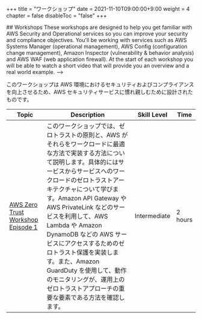 +++
title = "ワークショップ"
date = 2021-11-10T09:00:00+9:00
weight = 4
chapter = false
disableToc = "false"
+++

<!-->
## Workshops

These workshops are designed to help you get familiar with AWS Security and Operational services so you can improve your security and compliance objectives. You'll be working with services such as AWS Systems Manager (operational management), AWS Config (configuration change management), Amazon Inspector (vulnerability & behavior analysis) and AWS WAF (web application firewall). 

At the start of each workshop you will be able to watch a short video that will provide you an overview and a real world example.
-->

このワークショップは AWS 環境におけるセキュリティおよびコンプライアンスを向上させるため、AWS セキュリティサービスに慣れ親しむために設計されたものです。

| Topic | Description | Skill Level | Time |
|-----------|---------|---------|---------|
|[AWS Zero Trust Workshop Episode 1](/ja/workshops/zero_trust_ep1) | このワークショップでは、ゼロトラストの原則と、AWS がそれらをワークロードに最適な方法で実装する方法について説明します。具体的にはサービスからサービスへのワークロードのゼロトラストアーキテクチャについて学びます。Amazon API Gateway や AWS PrivateLink などのサービスを利用して、AWS Lambda や Amazon DynamoDB などの AWS サービスにアクセスするためのゼロトラスト保護を実装します。また、Amazon GuardDuty を使用して、動作のモニタリングが、運用上のゼロトラストアプローチの重要な要素である方法を確認します。 | Intermediate | 2 hours |


